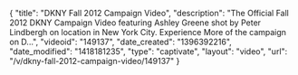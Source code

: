 {
    "title": "DKNY Fall 2012 Campaign Video",
    "description": "The Official Fall 2012 DKNY Campaign Video featuring Ashley Greene shot by Peter Lindbergh on location in New York City. Experience More of the campaign on D...",
    "videoid": "149137",
    "date_created": "1396392216",
    "date_modified": "1418181235",
    "type": "captivate",
    "layout": "video",
    "url": "\/v\/dkny-fall-2012-campaign-video\/149137"
}